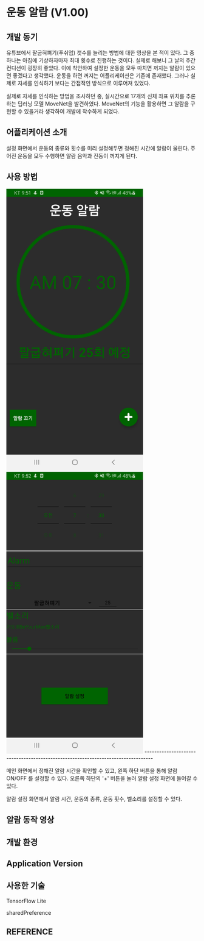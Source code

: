 # 운동 알람 (V1.00)

## 개발 동기
유튜브에서 팔굽혀펴기(푸쉬업) 갯수를 늘리는 방법에 대한 영상을 본 적이 있다. 그 중 하나는 아침에 기상하자마자 최대 횟수로 진행하는 것이다.
실제로 해보니 그 날의 주간 컨디션이 굉장히 좋았다. 이에 착안하여 설정한 운동을 모두 마치면 꺼지는 알람이 있으면 좋겠다고 생각했다.
운동을 하면 꺼지는 어플리케이션은 기존에 존재했다. 그러나 실제로 자세를 인식하기 보다는 간접적인 방식으로 이루어져 있었다.

실제로 자세를 인식하는 방법을 조사하던 중, 실시간으로 17개의 신체 좌표 위치를 추론하는 딥러닝 모델 MoveNet을 발견하였다.
MoveNet의 기능을 활용하면 그 알람을 구현할 수 있을거라 생각하여 개발에 착수하게 되었다.

## 어플리케이션 소개
설정 화면에서 운동의 종류와 횟수를 미리 설정해두면 정해진 시간에 알람이 울린다. 주어진 운동을 모두 수행하면 알람 음악과 진동이 꺼지게 된다.

## 사용 방법
<img src="https://github.com/donghyun128/Fitness-Alarm/blob/8516b9a35f43ea87f3a74ce85f970f30b25e44d4/screenshots/%EB%A9%94%EC%9D%B8%ED%99%94%EB%A9%B4.jpg" width="360" height="740">
<img src="https://github.com/donghyun128/Fitness-Alarm/blob/8516b9a35f43ea87f3a74ce85f970f30b25e44d4/screenshots/%EC%95%8C%EB%9E%8C%20%EC%84%A4%EC%A0%95%20%ED%99%94%EB%A9%B4.jpg" width="360" height="740">
---------------------------------------------------------------------------------

메인 화면에서 정해진 알람 시간을 확인할 수 있고, 왼쪽 하단 버튼을 통해 알람 ON/OFF 를 설정할 수 있다. 오른쪽 하단의 '+' 버튼을 눌러 알람 설정 화면에 들어갈 수 있다.

알람 설정 화면에서 알람 시간, 운동의 종류, 운동 횟수, 벨소리를 설정할 수 있다. 

## 알람 동작 영상

## 개발 환경

## Application Version

## 사용한 기술  
TensorFlow Lite

sharedPreference


## REFERENCE
